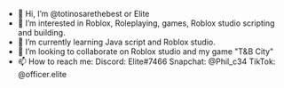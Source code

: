 - 👋 Hi, I’m @totinosarethebest or Elite
- 👀 I’m interested in Roblox, Roleplaying, games, Roblox studio scripting and building. 
- 🌱 I’m currently learning Java script and Roblox studio. 
- 💞️ I’m looking to collaborate on Roblox studio and my game "T&B City"
- 📫 How to reach me:
 Discord: Elite#7466
Snapchat: @Phil_c34
TikTok: @officer.elite


